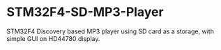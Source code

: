 # STM32F4-SD-MP3-Player
STM32F4 Discovery based MP3 player using SD card as a storage, with simple GUI on HD44780 display.
